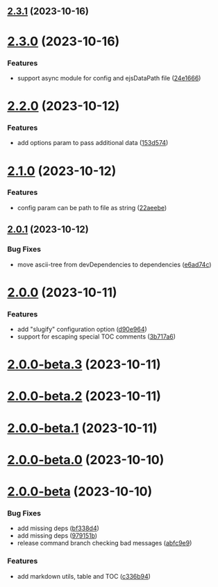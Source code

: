 ## [2.3.1](https://github.com/herveperchec/readme-generator/compare/v2.3.0...v2.3.1) (2023-10-16)



# [2.3.0](https://github.com/herveperchec/readme-generator/compare/v2.2.0...v2.3.0) (2023-10-16)


### Features

* support async module for config and ejsDataPath file ([24e1666](https://github.com/herveperchec/readme-generator/commit/24e16667deea942bb35e4c2ec3a739ce053e5689))



# [2.2.0](https://github.com/herveperchec/readme-generator/compare/v2.1.0...v2.2.0) (2023-10-12)


### Features

* add options param to pass additional data ([153d574](https://github.com/herveperchec/readme-generator/commit/153d574c68f31af1747634527655332053d21bf0))



# [2.1.0](https://github.com/herveperchec/readme-generator/compare/v2.0.1...v2.1.0) (2023-10-12)


### Features

* config param can be path to file as string ([22aeebe](https://github.com/herveperchec/readme-generator/commit/22aeebe2269f0d5faf7574bb4d3cf12e497c9ca5))



## [2.0.1](https://github.com/herveperchec/readme-generator/compare/v2.0.0...v2.0.1) (2023-10-12)


### Bug Fixes

* move ascii-tree from devDependencies to dependencies ([e6ad74c](https://github.com/herveperchec/readme-generator/commit/e6ad74c02895a3003f2ef9f0a15fc2f18e3154db))



# [2.0.0](https://github.com/herveperchec/readme-generator/compare/v2.0.0-beta.3...v2.0.0) (2023-10-11)


### Features

* add "slugify" configuration option ([d90e964](https://github.com/herveperchec/readme-generator/commit/d90e96403c9b0ec6a79b3d0516e5fed890d108f4))
* support for escaping special TOC comments ([3b717a6](https://github.com/herveperchec/readme-generator/commit/3b717a6b86971d6aa7ed4522ffa319b71b79ee82))



# [2.0.0-beta.3](https://github.com/herveperchec/readme-generator/compare/v2.0.0-beta.2...v2.0.0-beta.3) (2023-10-11)



# [2.0.0-beta.2](https://github.com/herveperchec/readme-generator/compare/v2.0.0-beta.1...v2.0.0-beta.2) (2023-10-11)



# [2.0.0-beta.1](https://github.com/herveperchec/readme-generator/compare/v2.0.0-beta.0...v2.0.0-beta.1) (2023-10-11)



# [2.0.0-beta.0](https://github.com/herveperchec/readme-generator/compare/v2.0.0-beta...v2.0.0-beta.0) (2023-10-10)



# [2.0.0-beta](https://github.com/herveperchec/readme-generator/compare/v1.0.4...v2.0.0-beta) (2023-10-10)


### Bug Fixes

* add missing deps ([bf338d4](https://github.com/herveperchec/readme-generator/commit/bf338d44b1f3c4b2b0e3fc938483ac5bfe79fbb1))
* add missing deps ([979151b](https://github.com/herveperchec/readme-generator/commit/979151b36d8009429c60ea2aab99a5c7bcb56d4c))
* release command branch checking bad messages ([abfc9e9](https://github.com/herveperchec/readme-generator/commit/abfc9e99618331c5603b45382b4b1ee4121362c2))


### Features

* add markdown utils, table and TOC ([c336b94](https://github.com/herveperchec/readme-generator/commit/c336b9484dc1e9efb6aeb87981faf3f6f27c8e8a))



